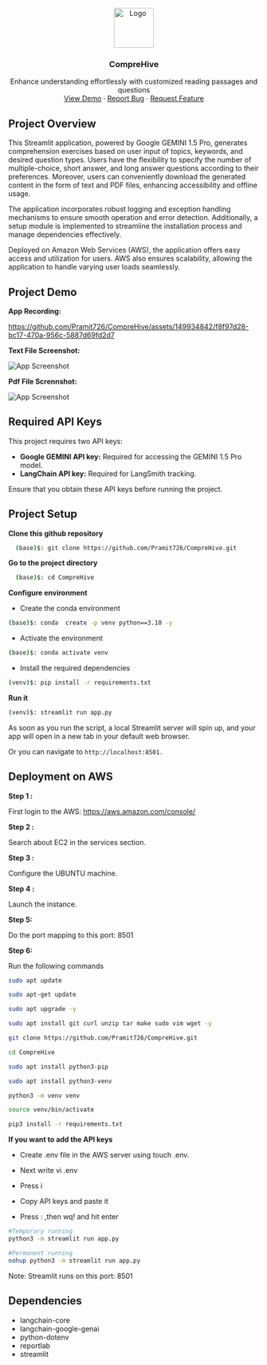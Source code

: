 <!-- PROJECT LOGO -->
<br />
<div align="center">
    <img src="https://github.com/Pramit726/CompreHive/assets/149934842/3eb0f353-87c9-4e52-a704-f5c6ff587140" alt="Logo" width="80" height="80">
  </a>

  <h3 align="center">CompreHive</h3>

  <p align="center">
    Enhance understanding effortlessly with customized reading passages and questions
    <br />
    <a href="https://github.com/Pramit726/CompreHive/assets/149934842/7e4afa5b-9262-4ccc-bb29-5a4a9f01e491">View Demo</a>
    ·
    <a href="">Report Bug</a>
    ·
    <a href="">Request Feature</a>
  </p>
</div>


## Project Overview

This Streamlit application, powered by Google GEMINI 1.5 Pro, generates comprehension exercises based on user input of topics, keywords, and desired question types. Users have the flexibility to specify the number of multiple-choice, short answer, and long answer questions according to their preferences. Moreover, users can conveniently download the generated content in the form of text and PDF files, enhancing accessibility and offline usage.

The application incorporates robust logging and exception handling mechanisms to ensure smooth operation and error detection. Additionally, a setup module is implemented to streamline the installation process and manage dependencies effectively.

Deployed on Amazon Web Services (AWS), the application offers easy access and utilization for users. AWS also ensures scalability, allowing the application to handle varying user loads seamlessly.


## Project Demo

**App Recording:**

https://github.com/Pramit726/CompreHive/assets/149934842/f8f97d28-bc17-470a-956c-5887d69fd2d7

**Text File Screenshot:**

![App Screenshot](https://github.com/Pramit726/CompreHive/assets/149934842/8acc6b76-40f8-4137-9b74-9413ea2af5de)

**Pdf File Scrennshot:**

![App Screenshot](https://github.com/Pramit726/CompreHive/assets/149934842/fa5c1253-155c-4dbb-b499-032628fe7cab)

## Required API Keys

This project requires two API keys:

- **Google GEMINI API key:** Required for accessing the GEMINI 1.5 Pro model.
- **LangChain API key:** Required for LangSmith tracking.

Ensure that you obtain these API keys before running the project.

## Project Setup

**Clone this github repository**

```bash
  (base)$: git clone https://github.com/Pramit726/CompreHive.git
```

**Go to the project directory**

```bash
  (base)$: cd CompreHive
```

**Configure environment**

- Create the conda environment

```bash
(base)$: conda  create -p venv python==3.10 -y
```

- Activate the environment

```bash
(base)$: conda activate venv
```
- Install the required dependencies

```bash
(venv)$: pip install -r requirements.txt
```
**Run it**

```bash
(venv)$: streamlit run app.py
```

As soon as you run the script, a local Streamlit server will spin up, and your app will open in a new tab in your default web browser.

Or you can navigate to ``http://localhost:8501.``


## Deployment on AWS

**Step 1 :**

First login to the AWS: https://aws.amazon.com/console/

**Step 2 :**

Search about EC2 in the services section.

**Step 3 :**

Configure the UBUNTU machine.

**Step 4 :**

Launch the instance.

**Step 5:**

Do the port mapping to this port: 8501

**Step 6:**

Run the following commands

```bash
sudo apt update
```

```bash
sudo apt-get update
```
```bash
sudo apt upgrade -y
```
```bash
sudo apt install git curl unzip tar make sudo vim wget -y
```
```bash
git clone https://github.com/Pramit726/CompreHive.git
```

```bash
cd CompreHive
```

```bash
sudo apt install python3-pip
```

```bash
sudo apt install python3-venv
```

```bash
python3 -m venv venv
```

```bash
source venv/bin/activate
```

```bash
pip3 install -r requirements.txt
```

**If you want to add the API keys**

- Create .env file in the AWS server using  touch .env.

- Next write vi .env

- Press i 

- Copy API keys and paste it

- Press : ,then wq! and hit enter

```bash
#Temporary running
python3 -m streamlit run app.py
```

```bash
#Permanent running
nohup python3 -m streamlit run app.py
```

Note: Streamlit runs on this port: 8501

## Dependencies

- langchain-core
- langchain-google-genai
- python-dotenv
- reportlab
- streamlit








